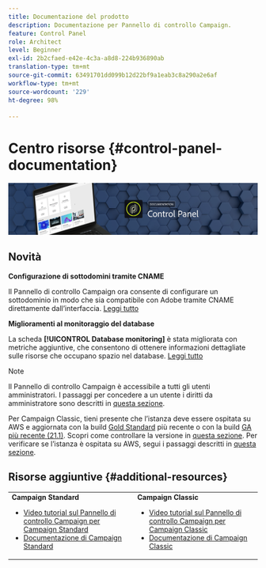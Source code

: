 ```yaml
---
title: Documentazione del prodotto
description: Documentazione per Pannello di controllo Campaign.
feature: Control Panel
role: Architect
level: Beginner
exl-id: 2b2cfaed-e42e-4c3a-a8d8-224b936890ab
translation-type: tm+mt
source-git-commit: 63491701dd099b12d22bf9a1eab3c8a290a2e6af
workflow-type: tm+mt
source-wordcount: '229'
ht-degree: 98%

---
```


# Centro risorse {#control-panel-documentation}

![](assets/do-not-localize/banner.png)

## Novità


**Configurazione di sottodomini tramite CNAME**

Il Pannello di controllo Campaign ora consente di configurare un sottodominio in modo che sia compatibile con Adobe tramite CNAME direttamente dall’interfaccia. [Leggi tutto](subdomains-certificates/using/setting-up-new-subdomain.md)

**Miglioramenti al monitoraggio del database**

La scheda **[!UICONTROL Database monitoring]** è stata migliorata con metriche aggiuntive, che consentono di ottenere informazioni dettagliate sulle risorse che occupano spazio nel database. [Leggi tutto](performance-monitoring/using/database-monitoring.md)

>[!NOTE]
>
>Il Pannello di controllo Campaign è accessibile a tutti gli utenti amministratori. I passaggi per concedere a un utente i diritti da amministratore sono descritti in [questa sezione](https://experienceleague.adobe.com/docs/control-panel/using/discover-control-panel/managing-permissions.html?lang=it#discover-control-panel).
>
>Per Campaign Classic, tieni presente che l’istanza deve essere ospitata su AWS e aggiornata con la build [Gold Standard](https://experienceleague.adobe.com/docs/campaign-classic/using/release-notes/gs-release/gs-overview.html?lang=it) più recente o con la build [GA più recente (21.1)](https://experienceleague.adobe.com/docs/campaign-classic/using/release-notes/latest-release.html?lang=it#release-notes). Scopri come controllare la versione in [questa sezione](https://experienceleague.adobe.com/docs/campaign-classic/using/getting-started/starting-with-adobe-campaign/launching-adobe-campaign.html?lang=it#getting-your-campaign-version). Per verificare se l’istanza è ospitata su AWS, segui i passaggi descritti in [questa sezione](faq.md).

## Risorse aggiuntive {#additional-resources}

<table>
    <tr>
        <td><b>Campaign Standard</b><br/>
        <ul>
            <li><a href="https://experienceleague.adobe.com/docs/campaign-standard-learn/control-panel/control-panel-overview.html?lang=it">Video tutorial sul Pannello di controllo Campaign per Campaign Standard</a></li>
            <li><a href="https://docs.adobe.com/content/help/it-IT/campaign-standard/using/campaign-standard-home.html">Documentazione di Campaign Standard</a></li>
        </ul>
        </td>
        <td><b>Campaign Classic</b><br/>
        <ul>
            <li><a href="https://experienceleague.adobe.com/docs/campaign-classic-learn/control-panel/control-panel-overview.html?lang=it">Video tutorial sul Pannello di controllo Campaign per Campaign Classic</a></li>
            <li><a href="https://docs.adobe.com/content/help/it-IT/campaign-classic/using/campaign-classic-home.html">Documentazione di Campaign Classic</a></li>
        </ul>
        </td>
    </tr>
</table>
